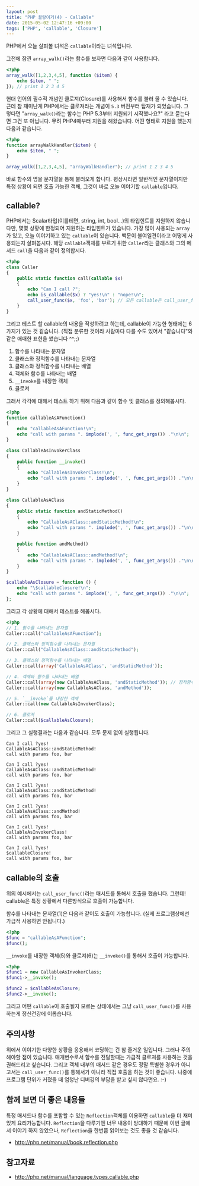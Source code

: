 ```yaml
---
layout: post
title: "PHP 꼴랑이거(4) - Callable"
date: 2015-05-02 12:47:16 +09:00
tags: ['PHP', 'callable', 'Closure']
---
```


PHP에서 오늘 살펴볼 녀석은 `callable`이라는 녀석입니다.

그전에 잠깐 `array_walk()`라는 함수를 보자면 다음과 같이 사용합니다.

```php
<?php
array_walk([1,2,3,4,5], function ($item) {
    echo $item, " ";
}); // print 1 2 3 4 5
```

현대 언어의 필수적 개념인 클로져(Closure)를 사용해서 함수를 불러 올 수 있습니다. 근데 참 재미난게 PHP에서는 클로져라는
개념이 `5.3` 버전부터 탑재가 되었습니다. 그렇다면 "`array_walk()`라는 함수는 PHP 5.3부터 지원되기 시작했나요?" 라고
묻는다면 그건 또 아닙니다. 무려 PHP4때부터 지원을 해왔습니다. 어떤 형태로 지원을 했는지 다음과 같습니다.

```php
<?php
function arrayWalkHandler($item) {
    echo $item, " ";
}

array_walk([1,2,3,4,5], "arrayWalkHandler"); // print 1 2 3 4 5

```

바로 함수의 명을 문자열을 통해 불러오게 합니다. 평상시라면 일반적인 문자열이지만 특정 상황이 되면 호출 가능한 객체,
그것이 바로 오늘 이야기할 `callable`입니다.

## callable?

PHP에서는 Scalar타입(이를테면, string, int, bool...)의 타입힌트를 지원하지 않습니다만, 몇몇 상황에 한정되어 지원하는
타입힌트가 있습니다. 가장 많이 사용되는 `array`가 있고, 오늘 이야기하고 있는 `callable`이 있습니다. 백문이
불여일견이라고 어떻게 사용되는지 살펴봅시다. 해당 `callable`객체를 부르기 위한 `Caller`라는 클래스와 그의 메서드
`call`을 다음과 같이 정의합시다.

```php
<?php
class Caller
{
    public static function call(callable $x)
    {
        echo "Can I call ?";
        echo is_callable($x) ? "yes!\n" : "nope!\n";
        call_user_func($x, 'foo', 'bar'); // 모든 callable은 call_user_func를 통해 호출이 가능합니다.
    }
}
```

그리고 테스트 할 callable의 내용을 작성하려고 하는데, callable이 가능한 형태에는 6가지가 있는 것 같습니다. (직접
분류한 것이라 사람마다 다를 수도 있어서 "같습니다"와 같은 애매한 표현을 썼습니다 ^^;;)

1. 함수를 나타내는 문자열
2. 클래스와 정적함수를 나타내는 문자열
3. 클래스와 정적함수를 나타내는 배열
4. 객체와 함수를 나타내는 배열
5. `__invoke`를 내장한 객체
6. 클로져

그래서 각각에 대해서 테스트 하기 위해 다음과 같이 함수 및 클래스를 정의해봅시다.

```php
<?php
function callableAsAFunction()
{
    echo "callableAsAFunction!\n";
    echo "call with params ". implode(', ', func_get_args()) ."\n\n";
}

class CallableAsInvokerClass
{
    public function __invoke()
    {
        echo "CallableAsInvokerClass!\n";
        echo "call with params ". implode(', ', func_get_args()) ."\n\n";
    }
}

class CallableAsAClass
{
	public static function andStaticMethod()
    {
		echo "CallableAsAClass::andStaticMethod!\n";
        echo "call with params ". implode(', ', func_get_args()) ."\n\n";
	}

	public function andMethod()
    {
		echo "CallableAsAClass::andMethod!\n";
        echo "call with params ". implode(', ', func_get_args()) ."\n\n";
	}
}

$callableAsClosure = function () {
    echo "\$callableClosure!\n";
    echo "call with params ". implode(', ', func_get_args()) ."\n\n";
};
```

그리고 각 상황에 대해서 테스트를 해봅시다.

```php
<?php
// 1. 함수를 나타내는 문자열
Caller::call("callableAsAFunction");

// 2. 클래스와 정적함수를 나타내는 문자열
Caller::call("CallableAsAClass::andStaticMethod");

// 3. 클래스와 정적함수를 나타내는 배열
Caller::call(array('CallableAsAClass', 'andStaticMethod'));

// 4. 객체와 함수를 나타내는 배열
Caller::call(array(new CallableAsAClass, 'andStaticMethod')); // 정적함수도 가능
Caller::call(array(new CallableAsAClass, 'andMethod'));

// 5. `__invoke`를 내장한 객체
Caller::call(new CallableAsInvokerClass);

// 6. 클로져
Caller::call($callableAsClosure);
```

그리고 그 실행결과는 다음과 같습니다. 모두 문제 없이 실행됩니다.

```
Can I call ?yes!
CallableAsAClass::andStaticMethod!
call with params foo, bar

Can I call ?yes!
CallableAsAClass::andStaticMethod!
call with params foo, bar

Can I call ?yes!
CallableAsAClass::andStaticMethod!
call with params foo, bar

Can I call ?yes!
CallableAsAClass::andMethod!
call with params foo, bar

Can I call ?yes!
CallableAsInvokerClass!
call with params foo, bar

Can I call ?yes!
$callableClosure!
call with params foo, bar
```

## callable의 호출

위의 예시에서는 `call_user_func()`라는 매서드를 통해서 호출을 했습니다. 그런데! callable은 특정 상황에서 다른방식으로
호출이 가능합니다.

함수를 나타내는 문자열(1)은 다음과 같이도 호출이 가능합니다. (실제 프로그램상에선 가급적 사용하면 안됩니다.)

```php
<?php
$func = "callableAsAFunction";
$func();
```

`__invoke`를 내장한 객체(5)와 클로져(6)는 `__invoke()`를 통해서 호출이 가능합니다.

```php
<?php
$func1 = new CallableAsInvokerClass;
$func1->__invoke();

$func2 = $callableAsClosure;
$func2->__invoke();
```

그리고 어떤 `callable`이 호출될지 모르는 상태에서는 그냥 `call_user_func()`를 사용하는게 정신건강에 이롭습니다.

## 주의사항

위에서 이야기한 다양한 상황을 응용해서 코딩하는 건 참 즐거운 일입니다. 그러나 주의해야할 점이 있습니다. 매개변수로서 함수를 전달할때는 가급적 클로져를 사용하는 것을 권해드리고 싶습니다. 그리고 객체 내부의 매서드 같은 경우도 정말 특별한 경우가 아니고서는 `call_user_func()`를 통해서가 아니라 직접 호출을 하는 것이 좋습니다. 나중에 프로그램 단위가 커졌을 때 엄청난 디버깅의 부담을 받고 싶지 않다면요. :-)

## 함께 보면 더 좋은 내용들

특정 매서드나 함수를 포함할 수 있는 `Reflection`객체를 이용하면 `callable`을 더 재미있게 요리가능합니다. `Reflection`을 다루기엔 너무 내용이 방대하기 때문에 이번 글에서 이야기 하지 않았으나, `Reflection`을 한번쯤 읽어보는 것도 좋을 것 같습니다.

- http://php.net/manual/book.reflection.php

## 참고자료

- http://php.net/manual/language.types.callable.php
